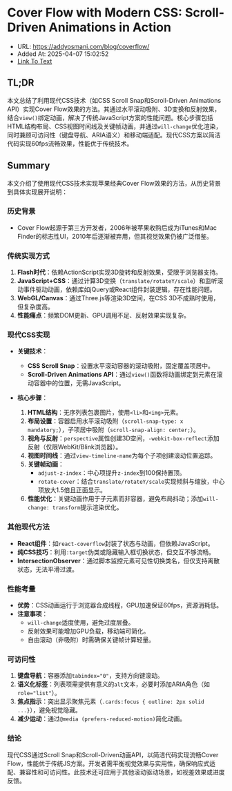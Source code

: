 # Cover Flow with Modern CSS: Scroll-Driven Animations in Action
- URL: https://addyosmani.com/blog/coverflow/
- Added At: 2025-04-07 15:02:52
- [Link To Text](2025-04-07-cover-flow-with-modern-css-scroll-driven-animations-in-action_raw.md)

## TL;DR


本文总结了利用现代CSS技术（如CSS Scroll Snap和Scroll-Driven Animations API）实现Cover Flow效果的方法。其通过水平滚动吸附、3D变换和反射效果，结合`view()`绑定动画，解决了传统JavaScript方案的性能问题。核心步骤包括HTML结构布局、CSS视图时间线及关键帧动画，并通过`will-change`优化渲染，同时兼顾可访问性（键盘导航、ARIA语义）和移动端适配。现代CSS方案以简洁代码实现60fps流畅效果，性能优于传统技术。

## Summary


本文介绍了使用现代CSS技术实现苹果经典Cover Flow效果的方法，从历史背景到具体实现展开说明：

### 历史背景
- Cover Flow起源于第三方开发者，2006年被苹果收购后成为iTunes和Mac Finder的标志性UI，2010年后逐渐被弃用，但其视觉效果仍被广泛借鉴。

### 传统实现方式
1. **Flash时代**：依赖ActionScript实现3D旋转和反射效果，受限于浏览器支持。
2. **JavaScript+CSS**：通过计算3D变换（`translate/rotateY/scale`）和监听滚动事件驱动动画，依赖库如jQuery或React组件封装逻辑，存在性能问题。
3. **WebGL/Canvas**：通过Three.js等渲染3D空间，在CSS 3D不成熟时使用，但复杂度高。
4. **性能痛点**：频繁DOM更新、GPU调用不足、反射效果实现复杂。

### 现代CSS实现
- **关键技术**：
  - **CSS Scroll Snap**：设置水平滚动容器的滚动吸附，固定覆盖项居中。
  - **Scroll-Driven Animations API**：通过`view()`函数将动画绑定到元素在滚动容器中的位置，无需JavaScript。
  
- **核心步骤**：
  1. **HTML结构**：无序列表包裹图片，使用`<li>`和`<img>`元素。
  2. **布局设置**：容器启用水平滚动吸附（`scroll-snap-type: x mandatory;`），子项居中吸附（`scroll-snap-align: center;`）。
  3. **视角与反射**：`perspective`属性创建3D空间，`-webkit-box-reflect`添加反射（仅限WebKit/Blink浏览器）。
  4. **视图时间线**：通过`view-timeline-name`为每个子项创建滚动位置追踪。
  5. **关键帧动画**：
     - `adjust-z-index`：中心项提升`z-index`到100保持置顶。
     - `rotate-cover`：结合`translate/rotateY/scale`实现倾斜与缩放，中心项放大1.5倍且正面显示。
  6. **性能优化**：关键动画作用于子元素而非容器，避免布局抖动；添加`will-change: transform`提示渲染优化。

### 其他现代方法
- **React组件**：如`react-coverflow`封装了状态与动画，但依赖JavaScript。
- **纯CSS技巧**：利用`:target`伪类或隐藏输入框切换状态，但交互不够流畅。
- **IntersectionObserver**：通过脚本监控元素可见性切换类名，但仅支持离散状态，无法平滑过渡。

### 性能考量
- **优势**：CSS动画运行于浏览器合成线程，GPU加速保证60fps，资源消耗低。
- **注意事项**：
  - `will-change`适度使用，避免过度层叠。
  - 反射效果可能增加GPU负载，移动端可简化。
  - 自由滚动（非吸附）时需确保关键帧计算轻量。

### 可访问性
1. **键盘导航**：容器添加`tabindex="0"`，支持方向键滚动。
2. **语义化标签**：列表项需提供有意义的`alt`文本，必要时添加ARIA角色（如`role="list"`）。
3. **焦点指示**：突出显示聚焦元素（`.cards:focus { outline: 2px solid ...}`），避免视觉隐藏。
4. **减少运动**：通过`@media (prefers-reduced-motion)`简化动画。

### 结论
现代CSS通过Scroll Snap和Scroll-Driven动画API，以简洁代码实现流畅Cover Flow，性能优于传统JS方案。开发者需平衡视觉效果与实用性，确保响应式适配、兼容性和可访问性。此技术还可应用于其他滚动驱动场景，如视差效果或进度反馈。
